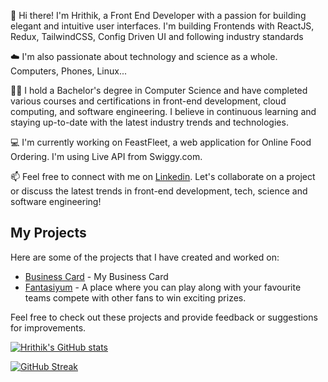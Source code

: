 👋 Hi there! I'm Hrithik, a Front End Developer with a passion for building elegant and intuitive user interfaces. I'm building Frontends with ReactJS, Redux, TailwindCSS, Config Driven UI and following industry standards

☁️ I'm also passionate about technology and science as a whole. Computers, Phones, Linux...

👨‍🎓 I hold a Bachelor's degree in Computer Science and have completed various courses and certifications in front-end development, cloud computing, and software engineering. I believe in continuous learning and staying up-to-date with the latest industry trends and technologies.

 💻 I'm currently working on FeastFleet, a web application for Online Food Ordering. I'm using Live API from Swiggy.com.

📫 Feel free to connect with me on [Linkedin](https://www.linkedin.com/in/hrithik-k-9b0b10230/). Let's collaborate on a project or discuss the latest trends in front-end development, tech, science and software engineering!

## My Projects

Here are some of the projects that I have created and worked on:

- [Business Card](https://hrithikbusinesscard.netlify.app/) - My Business Card
- [Fantasiyum](https://fantasiyum.netlify.app/) - A place where you can play along with your favourite teams compete with other fans to win exciting prizes.
<!-- - [Project 3](link-to-project-3) - Description of project 3
- [Project 4](link-to-project-4) - Description of project 4 -->

Feel free to check out these projects and provide feedback or suggestions for improvements.


<!--
**Hrithik06/Hrithik06** is a ✨ _special_ ✨ repository because its `README.md` (this file) appears on your GitHub profile.

Here are some ideas to get you started:

- 🔭 I’m currently working on ...
- 🌱 I’m currently learning ...
- 👯 I’m looking to collaborate on ...
- 🤔 I’m looking for help with ...
- 💬 Ask me about ...
- 📫 How to reach me: ...
- 😄 Pronouns: ...
- ⚡ Fun fact: ...
-->

[![Hrithik's GitHub stats](https://github-readme-stats.vercel.app/api?username=Hrithik06&show_icons=true&theme=tokyonight)](https://github.com/Hrithik06/github-readme-stats)

[![GitHub Streak](https://streak-stats.demolab.com/?user=Hrithik06&theme=tokyonight)](https://git.io/streak-stats)


